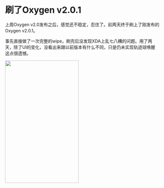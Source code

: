 # 刷了Oxygen v2.0.1

上周Oxygen v2.0发布之后，感觉还不稳定，忍住了。前两天终于刷上了刚发布的Oxygen v2.0.1。

事先直接做了一次完整的wipe，刷完后没发现XDA上乱七八糟的问题。用了两天，除了UI的变化，没看出来跟以前版本有什么不同，只是仍未实现轨迹球唤醒这点很遗憾。

<a href="https://picasaweb.google.com/lh/photo/C-dYsOdeOj-iYlIZm_l8IA?feat=embedwebsite"><img src="https://lh3.googleusercontent.com/_ceUJ_lBTHzc/TXOfYdamg3I/AAAAAAAABmc/F_2AXlKogkA/s400/snap20110306_223834.png" height="400" width="240" /></a>

